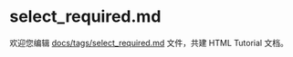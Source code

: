 select_required.md
===

欢迎您编辑 <a target="__blank" href="https://github.com/jaywcjlove/html-tutorial/blob/main/docs/tags/select_required.md">docs/tags/select_required.md</a> 文件，共建 HTML Tutorial 文档。
